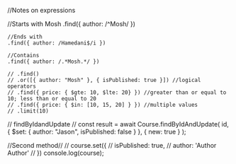 //Notes on expressions

//Starts with Mosh
.find({ author: /^Mosh/ })

    //Ends with
    .find({ author: /Hamedani$/i })

    //Contains
    .find({ author: /.*Mosh.*/ })

    // .find()
    // .or([{ author: "Mosh" }, { isPublished: true }]) //logical operators
    // .find({ price: { $gte: 10, $lte: 20} }) //greater than or equal to 10; less than or equal to 20
    // .find({ price: { $in: [10, 15, 20] } }) //multiple values
    // .limit(10)

// findByIdandUpdate //
const result = await Course.findByIdAndUpdate(
id,
{
\$set: {
author: "Jason",
isPublished: false
}
},
{ new: true }
);

//Second method//
// course.set({
// isPublished: true,
// author: 'Author Author'
// })
console.log(course);
